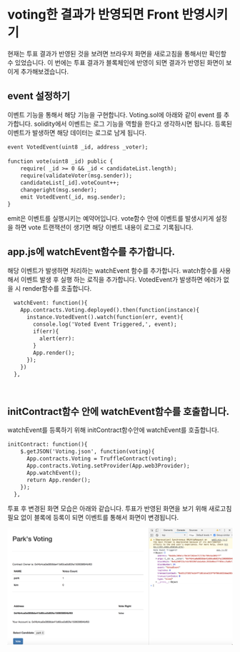 # voting한 결과가 반영되면 Front 반영시키기
현재는 투표 결과가 반영된 것을 보려면 브라우저 화면을 새로고침을 통해서만 확인할 수 있었습니다.
이 번에는 투표 결과가 블록체인에 반영이 되면 결과가 반영된 화면이 보이게 추가해보겠습니다.

## event 설정하기
이벤트 기능을 통해서 해당 기능을 구현합니다.
Voting.sol에 아래와 같이 event 를 추가합니다.
solidity에서 이벤트는 로그 기능을 역할을 한다고 생각하시면 됩니다.
등록된 이벤트가 발생하면 해당 데이터는 로그로 남게 됩니다.

```
event VotedEvent(uint8 _id, address _voter);

function vote(uint8 _id) public {
    require( _id >= 0 && _id < candidateList.length);
    require(validateVoter(msg.sender));
    candidateList[_id].voteCount++;
    changeright(msg.sender);
    emit VotedEvent(_id, msg.sender);
}

```

emit은 이벤트를 실행시키는 예약어입니다.
vote함수 안에 이벤트를 발생시키게 설정을 하면 vote 트랜잭션이 생기면 해당 이벤트 내용이 로그로 기록됩니다.

## app.js에 watchEvent함수를 추가합니다.

해당 이벤트가 발생하면 처리하는 watchEvent 함수를 추가합니다.
watch함수를 사용해서 이벤트 발생 후 실행 하는 로직을 추가합니다.
VotedEvent가 발생하면 에러가 없을 시 render함수를 호출합니다.

```
  watchEvent: function(){
    App.contracts.Voting.deployed().then(function(instance){
      instance.VotedEvent().watch(function(err, event){
        console.log('Voted Event Triggered,', event);
        if(err){
          alert(err):
        }
        App.render();
      });
    })
  },
```
 

## initContract함수 안에 watchEvent함수를 호출합니다.

watchEvent를 등록하기 위해 initContract함수안에 watchEvent를 호출합니다.

```
initContract: function(){
    $.getJSON('Voting.json', function(voting){
      App.contracts.Voting = TruffleContract(voting); 
      App.contracts.Voting.setProvider(App.web3Provider);  
      App.watchEvent();
      return App.render();
    });
  },
```

투표 후 변경된 화면 모습은 아래와 같습니다.
투표가 반영된 화면을 보기 위해 새로고침 필요 없이 블록에 등록이 되면 이벤트를 통해서 화면이 변경됩니다.

![투표 후 변경된 화면](image/1001.png "투효 후 변경된 화면")


